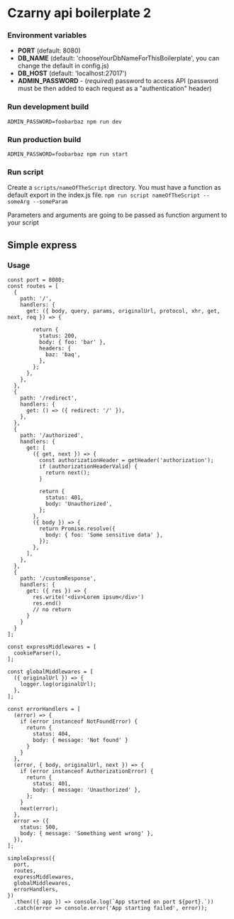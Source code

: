 # Czarny api boilerplate 2

### Environment variables
- **PORT** (default: 8080)
- **DB_NAME** (default: 'chooseYourDbNameForThisBoilerplate', you can change the default in config.js)
- **DB_HOST** (default: 'localhost:27017')
- **ADMIN_PASSWORD** - (*required*) password to access API (password must be then added to each request as a "authentication" header)

### Run development build
`ADMIN_PASSWORD=foobarbaz npm run dev`

### Run production build
`ADMIN_PASSWORD=foobarbaz npm run start`

### Run script
Create a `scripts/nameOfTheScript` directory. You must have a function as default export in the index.js file.
`npm run script nameOfTheScript -- someArg --someParam`

Parameters and arguments are going to be passed as function argument to your script


## Simple express
### Usage
```
const port = 8080;
const routes = [
  {
    path: '/',
    handlers: {
      get: ({ body, query, params, originalUrl, protocol, xhr, get, next, req }) => {

        return {
          status: 200,
          body: { foo: 'bar' },
          headers: {
            baz: 'baq',
          },
        };
      },
    },
  },
  {
    path: '/redirect',
    handlers: {
      get: () => ({ redirect: '/' }),
    },
  },
  {
    path: '/authorized',
    handlers: {
      get: [
        ({ get, next }) => {
          const authorizationHeader = getHeader('authorization');
          if (authorizationHeaderValid) {
            return next();
          }

          return {
            status: 401,
            body: 'Unauthorized',
          };
        },
        ({ body }) => {
          return Promise.resolve({
            body: { foo: 'Some sensitive data' },
          });
        },
      ],
    },
  },
  {
    path: '/customResponse',
    handlers: {
      get: ({ res }) => {
        res.write('<div>Lorem ipsum</div>')
        res.end()
        // no return
      }
    }
  }
];

const expressMiddlewares = [
  cookieParser(),
];

const globalMiddlewares = [
  ({ originalUrl }) => {
    logger.log(originalUrl);
  },
];

const errorHandlers = [
  (error) => {
    if (error instanceof NotFoundError) {
      return {
        status: 404,
        body: { message: 'Not found' }
      }
    }
  },
  (error, { body, originalUrl, next }) => {
    if (error instanceof AuthorizationError) {
      return {
        status: 401,
        body: { message: 'Unauthorized' },
      };
    }
    next(error);
  },
  error => ({
    status: 500,
    body: { message: 'Something went wrong' },
  }),
];

simpleExpress({
  port,
  routes,
  expressMiddlewares,
  globalMiddlewares,
  errorHandlers,
})
  .then(({ app }) => console.log(`App started on port ${port}.`))
  .catch(error => console.error('App starting failed', error));

```
